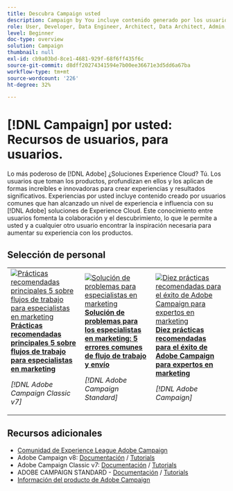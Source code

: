 ```yaml
---
title: Descubra Campaign usted
description: Campaign by You incluye contenido generado por los usuarios y creado por usuarios comunes que han alcanzado un nivel de experiencia e influencia con sus conocimientos de Adobe Campaign.
role: User, Developer, Data Engineer, Architect, Data Architect, Admin, Leader
level: Beginner
doc-type: overview
solution: Campaign
thumbnail: null
exl-id: cb9a03bd-8ce1-4681-929f-68f6ff435f6c
source-git-commit: d8dff20274341594e7b00ee36671e3d5dd6a67ba
workflow-type: tm+mt
source-wordcount: '226'
ht-degree: 32%

---
```


# [!DNL Campaign] por usted: Recursos de usuarios, para usuarios.

Lo más poderoso de [!DNL Adobe] ¿Soluciones Experience Cloud? Tú. Los usuarios que toman los productos, profundizan en ellos y los aplican de formas increíbles e innovadoras para crear experiencias y resultados significativos. Experiencias por usted incluye contenido creado por usuarios comunes que han alcanzado un nivel de experiencia e influencia con su [!DNL Adobe] soluciones de Experience Cloud. Este conocimiento entre usuarios fomenta la colaboración y el descubrimiento, lo que le permite a usted y a cualquier otro usuario encontrar la inspiración necesaria para aumentar su experiencia con los productos.

<div id="recs-overview-body-1"></div>
<div id="recs-overview-body-2"></div>
<div id="recs-overview-body-3"></div>
<div id="recs-overview-body-4"></div>
<div id="recs-overview-body-5"></div>
<div id="recs-overview-body-6"></div>

<div id="staff-picks-section">

## Selección de personal

<table>
<tr>
  <td>
    <a href="/help/campaign/ac-v7/workflow-best-practices-for-marketers.md">
      <img alt="Prácticas recomendadas principales 5 sobre flujos de trabajo para especialistas en marketing" src="https://video.tv.adobe.com/v/3410837?format=jpeg" />
    </a>
    <div>
      <a href="/help/campaign/ac-v7/workflow-best-practices-for-marketers.md">
    <strong>Prácticas recomendadas principales 5 sobre flujos de trabajo para especialistas en marketing</strong>
    </a>
    </div>
    <p>
    <em>[!DNL Adobe Campaign Classic v7]</em>
    <p>
  </td>
  <td>
    <a href="/help/campaign/acs/troubleshooting-for-marketers.md">
      <img alt="Solución de problemas para especialistas en marketing" src="https://cdn.experienceleague.adobe.com/thumb/docs-campaign.png" />
    </a>
    <div>
      <a href="/help/campaign/acs/troubleshooting-for-marketers.md">
    <strong>Solución de problemas para los especialistas en marketing: 5 errores comunes de flujo de trabajo y envío</strong>
    </a>
    </div>
    <p>
    <em>[!DNL Adobe Campaign Standard]</em>
    <p>
  </td>
  <td>
    <a href="/help/campaign/10-best-practices-for-marketers.md">
      <img alt="Diez prácticas recomendadas para el éxito de Adobe Campaign para expertos en marketing" src="https://cdn.experienceleague.adobe.com/thumb/docs-campaign.png" />
    </a>
    <div>
      <a href="/help/campaign/10-best-practices-for-marketers.md">
    <strong>Diez prácticas recomendadas para el éxito de Adobe Campaign para expertos en marketing</strong>
    </a>
    </div>
    <p>
    <em>[!DNL Adobe Campaign]</em>
    <p>
  </td>
</tr>
</table>

</div>

## Recursos adicionales

* [Comunidad de Experience League Adobe Campaign](https://experienceleaguecommunities.adobe.com/t5/adobe-analytics/ct-p/adobe-analytics-community?profile.language=es)
* Adobe Campaign v8:  [Documentación](https://experienceleague.adobe.com/docs/campaign-v8.html?lang=es) / [Tutorials](https://experienceleague.adobe.com/docs/campaign-learn/tutorials/overview.html?lang=es)
* Adobe Campaign Classic v7: [Documentación](https://experienceleague.adobe.com/docs/campaign-classic.html?lang=es) / [Tutorials](https://experienceleague.adobe.com/docs/campaign-classic-learn/tutorials/overview.html?lang=es)
* ADOBE CAMPAIGN STANDARD - [Documentación](https://experienceleague.adobe.com/docs/campaign-standard.html?lang=es) / [Tutorials](https://experienceleague.adobe.com/docs/campaign-standard-learn/tutorials/overview.html?lang=es)
* [Información del producto de Adobe Campaign](https://business.adobe.com/products/campaign/adobe-campaign.html)
